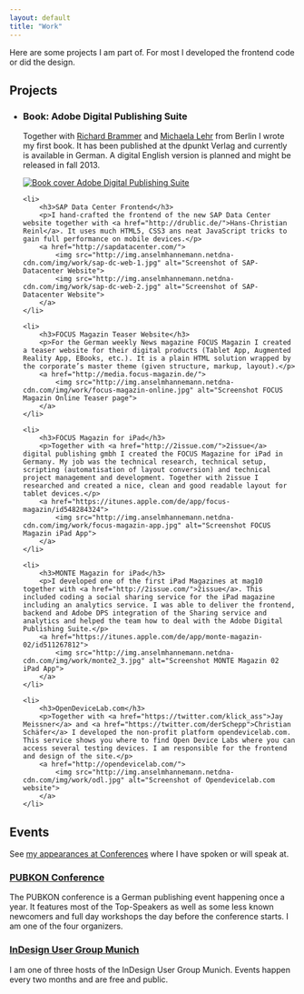 ```yaml
---
layout: default
title: "Work"
---
```


Here are some projects I am part of. For most I developed the frontend code or did the design.

## Projects

<ul class="page__work">
	<li>
		<h3>Book: Adobe Digital Publishing Suite</h3>
		<p>Together with <a href="https://twitter.com/richardbrammer">Richard Brammer</a> and <a href="https://twitter.com/FischaelaMeer">Michaela Lehr</a> from Berlin I wrote my first book. It has been published at the dpunkt Verlag and currently is available in German. A digital English version is planned and might be released in fall 2013.</p>
		<a href="http://dpunkt.de/buecher/4213/adobe-digital-publishing-suite.html">
			<img src="http://img.anselmhannemann.netdna-cdn.com/img/work/dpunkt-dps-book.jpg" alt="Book cover Adobe Digital Publishing Suite">
		</a>
	</li>

	<li>
		<h3>SAP Data Center Frontend</h3>
		<p>I hand-crafted the frontend of the new SAP Data Center website together with <a href="http://drublic.de/">Hans-Christian Reinl</a>. It uses much HTML5, CSS3 ans neat JavaScript tricks to gain full performance on mobile devices.</p>
		<a href="http://sapdatacenter.com/">
			<img src="http://img.anselmhannemann.netdna-cdn.com/img/work/sap-dc-web-1.jpg" alt="Screenshot of SAP-Datacenter Website">
			<img src="http://img.anselmhannemann.netdna-cdn.com/img/work/sap-dc-web-2.jpg" alt="Screenshot of SAP-Datacenter Website">
		</a>
	</li>

	<li>
		<h3>FOCUS Magazin Teaser Website</h3>
		<p>For the German weekly News magazine FOCUS Magazin I created a teaser website for their digital products (Tablet App, Augmented Reality App, EBooks, etc.). It is a plain HTML solution wrapped by the corporate’s master theme (given structure, markup, layout).</p>
		<a href="http://media.focus-magazin.de/">
			<img src="http://img.anselmhannemann.netdna-cdn.com/img/work/focus-magazin-online.jpg" alt="Screenshot FOCUS Magazin Online Teaser page">
		</a>
	</li>

	<li>
		<h3>FOCUS Magazin for iPad</h3>
		<p>Together with <a href="http://2issue.com/">2issue</a> digital publishing gmbh I created the FOCUS Magazine for iPad in Germany. My job was the technical research, technical setup, scripting (automatisation of layout conversion) and technical project management and development. Together with 2issue I researched and created a nice, clean and good readable layout for tablet devices.</p>
		<a href="https://itunes.apple.com/de/app/focus-magazin/id548284324">
			<img src="http://img.anselmhannemann.netdna-cdn.com/img/work/focus-magazin-app.jpg" alt="Screenshot FOCUS Magazin iPad App">
		</a>
	</li>

	<li>
		<h3>MONTE Magazin for iPad</h3>
		<p>I developed one of the first iPad Magazines at mag10 together with <a href="http://2issue.com/">2issue</a>. This included coding a social sharing service for the iPad magazine including an analytics service. I was able to deliver the frontend, backend and Adobe DPS integration of the Sharing service and analytics and helped the team how to deal with the Adobe Digital Publishing Suite.</p>
		<a href="https://itunes.apple.com/de/app/monte-magazin-02/id511267812">
			<img src="http://img.anselmhannemann.netdna-cdn.com/img/work/monte2_3.jpg" alt="Screenshot MONTE Magazin 02 iPad App">
		</a>
	</li>

	<li>
		<h3>OpenDeviceLab.com</h3>
		<p>Together with <a href="https://twitter.com/klick_ass">Jay Meissner</a> and <a href="https://twitter.com/derSchepp">Christian Schäfer</a> I developed the non-profit platform opendevicelab.com. This service shows you where to find Open Device Labs where you can access several testing devices. I am responsible for the frontend and design of the site.</p>
		<a href="http://opendevicelab.com/">
			<img src="http://img.anselmhannemann.netdna-cdn.com/img/work/odl.jpg" alt="Screenshot of Opendevicelab.com website">
		</a>
	</li>

</ul>

## Events

See [my appearances at Conferences](/conf/) where I have spoken or will speak at.


### [PUBKON Conference](http://pubkon.eu/)

The PUBKON conference is a German publishing event happening once a year. It features most of the Top-Speakers as well as some less known newcomers and full day workshops the day before the conference starts. I am one of the four organizers.

### [InDesign User Group Munich](http://indesignusergroup.de/)

I am one of three hosts of the InDesign User Group Munich. Events happen every two months and are free and public.

